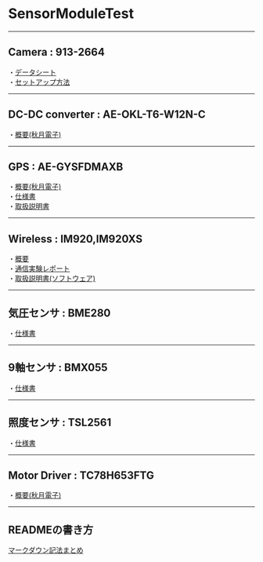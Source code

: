 # SensorModuleTest
***
## Camera  :  913-2664
・[データシート](https://docs.rs-online.com/3b9b/0900766b814db308.pdf)<br>
・[セットアップ方法](https://www.rs-online.com/designspark/raspberry-pi-camera-jp)

***
## DC-DC converter  :  AE-OKL-T6-W12N-C
・[概要(秋月電子)](http://akizukidenshi.com/catalog/g/gK-07728/)

***
## GPS  :  AE-GYSFDMAXB
・[概要(秋月電子)](http://akizukidenshi.com/catalog/g/gK-09991/)<br>
・[仕様書](http://akizukidenshi.com/download/ds/taiyouyuden/GYSFDMAXB_spec_ae.pdf)<br>
・[取扱説明書](http://akizukidenshi.com/download/ds/akizuki/AE-GPS_manual_r1.06_s.pdf)

***
## Wireless  :  IM920,IM920XS
・[概要](https://www.interplan.co.jp/solution/wireless/im920/im920.php)<br>
・[通信実験レポート](http://akizukidenshi.com/download/ds/interplan/TR01.pdf)<br>
・[取扱説明書(ソフトウェア)](https://www.interplan.co.jp/support/solution/IM315/manual/IM920_SW_manual.pdf)

***
## 気圧センサ  :  BME280
・[仕様書](http://www.ne.jp/asahi/o-family/extdisk/BME280/BME280_DJP.pdf)

***
## 9軸センサ  :  BMX055
・[仕様書](https://www.mouser.jp/datasheet/2/783/BST-BMX055-DS000-1509552.pdf)

***
## 照度センサ  :  TSL2561
・[仕様書](https://strawberry-linux.com/pub/TSL2561.pdf)

***
## Motor Driver :  TC78H653FTG
・[概要(秋月電子)](http://akizukidenshi.com/catalog/g/gK-14746/)

***
## READMEの書き方
[マークダウン記法まとめ](https://codechord.com/2012/01/readme-markdown/)
